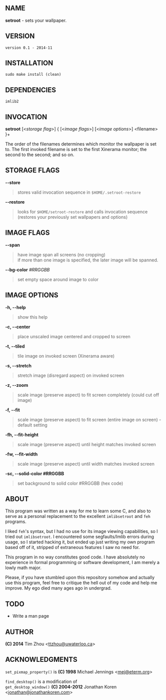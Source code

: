 NAME
----

**setroot** - sets your wallpaper.

VERSION
-------

`version 0.1 - 2014-11`


INSTALLATION
------------

`sudo make install (clean)`


DEPENDENCIES
------------

`imlib2`


INVOCATION
----------

**setroot** [\<*storage flag*\>] { [\<*image flags*\>] [\<*image options*\>] \<filename\> }+

The order of the filenames determines which monitor the wallpaper is set to. The
first invoked filename is set to the first Xinerama monitor; the second to the
second; and so on.


STORAGE FLAGS
-------------

**--store**
> stores valid invocation sequence in `$HOME/.setroot-restore`

**--restore**
> looks for `$HOME/setroot-restore` and calls invocation sequence <br/> (restores your previously set wallpapers and options)


IMAGE FLAGS
-----------

**--span**
> have image span all screens (no cropping) <br/> if more than one image is specified, the later image will be spanned.

**--bg-color** *#RRGGBB*
> set empty space around image to color


IMAGE OPTIONS
-------------

**-h, --help**
> show this help

**-c, --center**
> place unscaled image centered and cropped to screen

**-t, --tiled**
> tile image on invoked screen (Xinerama aware)

**-s, --stretch**
> stretch image (disregard aspect) on invoked screen

**-z, --zoom**
> scale image (preserve aspect) to fit screen completely (could cut off image)

**-f, --fit**
> scale image (preserve aspect) to fit screen (entire image on screen) - default setting

**-fh, --fit-height**
> scale image (preserve aspect) until height matches invoked screen

**-fw, --fit-width**
> scale image (preserve aspect) until width matches invoked screen

**-sc, --solid-color #RRGGBB**
> set background to solid color #RRGGBB (hex code)


ABOUT
-----

This program was written as a way for me to learn some C, and also to serve as a
personal replacement to the excellent `imlibsetroot` and `feh` programs.

I liked `feh`'s syntax, but I had no use for its image viewing capabilities, so I
tried out `imlibsetroot`. I encountered some segfaults/Imlib errors during
usage, so I started hacking it, but ended up just writing my own program based
off of it, stripped of extraneous features I saw no need for.

This program in no way constitutes good code. I have absolutely no experience in
formal programming or software development, I am merely a lowly math major.

Please, if you have stumbled upon this repository somehow and actually use this
program, feel free to critique the hell out of my code and help me improve. My
ego died many ages ago in undergrad.

TODO
----

+ Write a man page

AUTHOR
------

**(C) 2014** Tim Zhou \<ttzhou@uwaterloo.ca\>


ACKNOWLEDGMENTS
---------------

`set_pixmap_property()` is **(C) 1998** Michael Jennings \<mej@eterm.org\>

`find_desktop()` is a modification of  
`get_desktop_window()` **(C) 2004-2012** Jonathan Koren \<jonathan@jonathankoren.com\>
